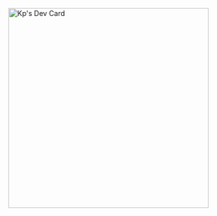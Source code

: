 <a href="https://app.daily.dev/kpdiditagain"><img src="https://api.daily.dev/devcards/eb5bba3a50644197939402f9241db752.png?r=jqb" width="400" alt="Kp's Dev Card"/></a>

